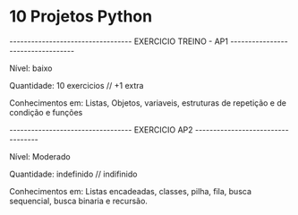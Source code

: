 # 10 Projetos Python

---------------------------------- EXERCICIO TREINO - AP1 ----------------------------------

Nível: baixo

Quantidade: 10 exercicios // +1 extra

Conhecimentos em: Listas, Objetos, variaveis, estruturas de repetição e de condição e funções

---------------------------------- EXERCICIO AP2 ----------------------------------

Nível: Moderado

Quantidade: indefinido // indifinido

Conhecimentos em: Listas encadeadas, classes, pilha, fila, busca sequencial, busca binaria e recursão.
